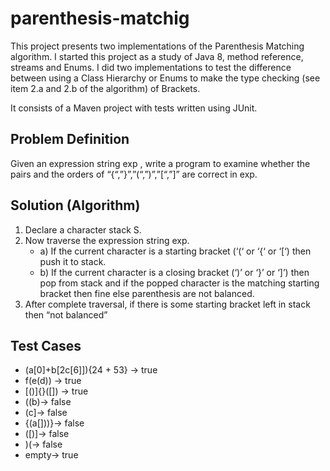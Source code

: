 # parenthesis-matchig

This project presents two implementations of the Parenthesis Matching algorithm. I started this project as a study of Java 8, method reference, streams and Enums. I did two implementations to test the difference between using a Class Hierarchy or Enums to make the type checking (see item 2.a and 2.b of the algorithm) of Brackets.

It consists of a Maven project with tests written using JUnit.

## Problem Definition

Given an expression string exp , write a program to examine whether the pairs and the orders of “{“,”}”,”(“,”)”,”[“,”]” are correct in exp. 

## Solution (Algorithm)

1) Declare a character stack S.
2) Now traverse the expression string exp.
    * a) If the current character is a starting bracket (‘(‘ or ‘{‘ or ‘[‘) then push it to stack.
    * b) If the current character is a closing bracket (‘)’ or ‘}’ or ‘]’) then pop from stack and if the popped character is the matching starting bracket then fine else parenthesis are not balanced.
3) After complete traversal, if there is some starting bracket left in stack then “not balanced”

## Test Cases

* (a[0]+b[2c[6]]){24 + 53} -> true
* f(e(d)) -> true
* [()]{}([]) -> true
* ((b)-> false
* (c]-> false
* {(a[]))}-> false
* ([)]-> false
* )(-> false
* empty-> true
